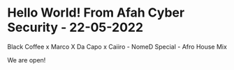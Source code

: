 # Hello World! From Afah Cyber Security - 22-05-2022

Black Coffee x Marco X Da Capo x Caiiro - NomeD Special - Afro House Mix

We are open!

